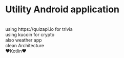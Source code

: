 # Utility Android application
<br>
using https://quizapi.io for trivia
<br>
using kucoin for crypto
<br>
also weather app
<br>
clean Architecture
<br>
❤️Kotlin❤️
